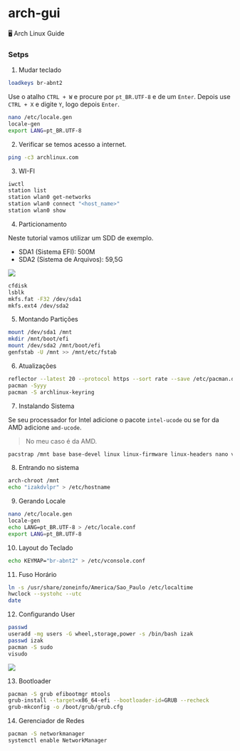 # arch-gui
🖥 Arch Linux Guide

### Setps

1. Mudar teclado

```bash
loadkeys br-abnt2
```
Use o atalho `CTRL + W` e procure por `pt_BR.UTF-8` e de um `Enter`.
Depois use `CTRL + X` e digite `Y`, logo depois `Enter`.
```bash
nano /etc/locale.gen
locale-gen
export LANG=pt_BR.UTF-8
```

2. Verificar se temos acesso a internet.

```bash
ping -c3 archlinux.com
```

3. WI-FI

```bash
iwctl
station list
station wlan0 get-networks
station wlan0 connect "<host_name>"
station wlan0 show
```

4. Particionamento

Neste tutorial vamos utilizar um SDD de exemplo. 

- SDA1 (Sistema EFI): 500M
- SDA2 (Sistema de Arquivos): 59,5G

<img src='https://i.imgur.com/0nDAUt9.png' />

```bash
cfdisk
lsblk
mkfs.fat -F32 /dev/sda1
mkfs.ext4 /dev/sda2
```

5. Montando Partições

```bash
mount /dev/sda1 /mnt
mkdir /mnt/boot/efi
mount /dev/sda2 /mnt/boot/efi
genfstab -U /mnt >> /mnt/etc/fstab
```

6. Atualizações

```bash
reflector --latest 20 --protocol https --sort rate --save /etc/pacman.d/mirrorlist
pacman -Syyy
pacman -S archlinux-keyring
```

7. Instalando Sistema

Se seu processador for Intel adicione o pacote `intel-ucode` ou se for da AMD adicione `amd-ucode`.

> No meu caso é da AMD.

```bash
pacstrap /mnt base base-devel linux linux-firmware linux-headers nano vim amd-ucode
```

8. Entrando no sistema

```bash
arch-chroot /mnt
echo "izakdvlpr" > /etc/hostname
```

9. Gerando Locale

```bash
nano /etc/locale.gen
locale-gen
echo LANG=pt_BR.UTF-8 > /etc/locale.conf
export LANG=pt_BR.UTF-8
```

10. Layout do Teclado

```bash
echo KEYMAP="br-abnt2" > /etc/vconsole.conf
```

11. Fuso Horário

```bash
ln -s /usr/share/zoneinfo/America/Sao_Paulo /etc/localtime
hwclock --systohc --utc
date
```

12. Configurando User

```bash
passwd
useradd -mg users -G wheel,storage,power -s /bin/bash izak
passwd izak
pacman -S sudo
visudo
```

<img src="https://i.imgur.com/YoSoRXl.png" />

13. Bootloader

```bash
pacman -S grub efibootmgr mtools
grub-install --target=x86_64-efi --bootloader-id=GRUB --recheck
grub-mkconfig -o /boot/grub/grub.cfg
```

14. Gerenciador de Redes

```bash
pacman -S networkmanager
systemctl enable NetworkManager
```
